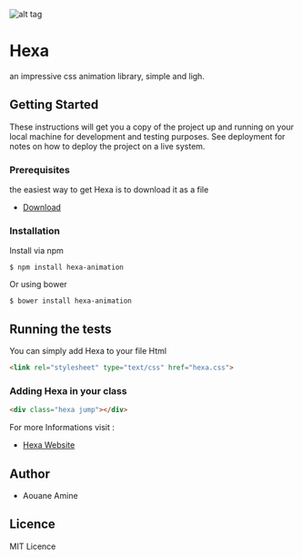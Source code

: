 ![alt tag](https://amine1107.github.io/Hexa/assets/hexaLogo.png)
# Hexa
an impressive css animation library, simple and ligh.

## Getting Started 
These instructions will get you a copy of the project up and running on your local machine for development and testing purposes. See deployment for notes on how to deploy the project on a live system.

### Prerequisites

the easiest way to get Hexa is to download it as a file
* [Download](https://amine1107.github.io/Hexa/assets/hexa.css)
### Installation
Install via npm 
```
$ npm install hexa-animation
```
Or using bower
```
$ bower install hexa-animation
```

## Running the tests
You can simply add Hexa to your file Html
```html
<link rel="stylesheet" type="text/css" href="hexa.css"> 
```
### Adding Hexa in your class 
```html
<div class="hexa jump"></div>
```
For more Informations visit : 
* [Hexa Website](https://amine1107.github.io/Hexa/)
## Author
* Aouane Amine

## Licence 
MIT Licence
